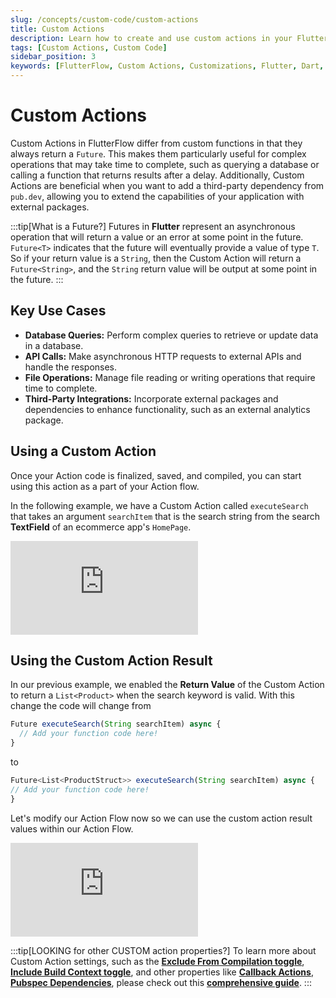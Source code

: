 ```yaml
---
slug: /concepts/custom-code/custom-actions
title: Custom Actions
description: Learn how to create and use custom actions in your FlutterFlow app to enhance functionality.
tags: [Custom Actions, Custom Code]
sidebar_position: 3
keywords: [FlutterFlow, Custom Actions, Customizations, Flutter, Dart, Pub.dev]
---
```


# Custom Actions

Custom Actions in FlutterFlow differ from custom functions in that they always return a `Future`.
This makes them particularly useful for complex operations that may take time to complete, such
as querying a database or calling a function that returns results after a delay. Additionally,
Custom Actions are beneficial when you want to add a third-party dependency from `pub.dev`,
allowing you to extend the capabilities of your application with external packages.

:::tip[What is a Future?]
Futures in **Flutter** represent an asynchronous operation that will return a value or an error at
some point in the future. `Future<T>` indicates that the future will eventually provide a value of
type `T`. So if your return value is a `String`, then the Custom Action will return
a `Future<String>`, and the `String` return value will be output at some point in the future.
:::

## Key Use Cases

- **Database Queries:** Perform complex queries to retrieve or update data in a database.
- **API Calls:** Make asynchronous HTTP requests to external APIs and handle the responses.
- **File Operations:** Manage file reading or writing operations that require time to complete.
- **Third-Party Integrations:** Incorporate external packages and dependencies to enhance
  functionality, such as an external analytics package.



## Using a Custom Action

Once your Action code is finalized, saved, and compiled, you can start using this action as a part
of your Action flow.

In the following example, we have a Custom Action called `executeSearch` that takes an argument
`searchItem` that is the search string from the search **TextField** of an ecommerce
app's `HomePage`.

<div style={{
    position: 'relative',
    paddingBottom: 'calc(56.67989417989418% + 41px)', // Keeps the aspect ratio and additional padding
    height: 0,
    width: '100%'
}}>
    <iframe 
        src="https://demo.arcade.software/ZwlkhlPX867DW6cPQxKk?embed&show_copy_link=true"
        title=""
        style={{
            position: 'absolute',
            top: 0,
            left: 0,
            width: '100%',
            height: '100%',
            colorScheme: 'light'
        }}
        frameborder="0"
        loading="lazy"
        webkitAllowFullScreen
        mozAllowFullScreen
        allowFullScreen
        allow="clipboard-write">
    </iframe>
</div>

## Using the Custom Action Result

In our previous example, we enabled the **Return Value** of the Custom Action to return a
`List<Product>` when the search keyword is valid. With this change the code will change from

```js
Future executeSearch(String searchItem) async {
  // Add your function code here!
}
```

to

```js
Future<List<ProductStruct>> executeSearch(String searchItem) async {
// Add your function code here!
}
```

Let's modify our Action Flow now so we can use the custom action result values within our Action
Flow.


<div style={{
    position: 'relative',
    paddingBottom: 'calc(56.67989417989418% + 41px)', // Keeps the aspect ratio and additional padding
    height: 0,
    width: '100%'
}}>
    <iframe 
        src="https://demo.arcade.software/Phny5irmH6G2A2TJili0?embed&show_copy_link=true"
        title=""
        style={{
            position: 'absolute',
            top: 0,
            left: 0,
            width: '100%',
            height: '100%',
            colorScheme: 'light'
        }}
        frameborder="0"
        loading="lazy"
        webkitAllowFullScreen
        mozAllowFullScreen
        allowFullScreen
        allow="clipboard-write">
    </iframe>
</div>

<p></p>


:::tip[LOOKING for other CUSTOM action properties?]
To learn more about Custom Action settings, such as the 
[**Exclude From Compilation toggle**](custom-code.md#exclude-from-compilation), 
[**Include Build Context toggle**](custom-code.md#include-buildcontext), 
and other properties like [**Callback Actions**](custom-code.md#add-a-callback-action), 
[**Pubspec Dependencies**](custom-code.md#adding-a-pubspec-dependency), please check out this
[**comprehensive guide**](custom-code.md).
:::






